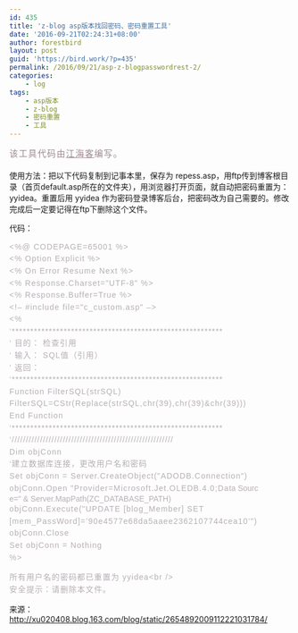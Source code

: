 ```yaml
---
id: 435
title: 'z-blog asp版本找回密码、密码重置工具'
date: '2016-09-21T02:24:31+08:00'
author: forestbird
layout: post
guid: 'https://bird.work/?p=435'
permalink: /2016/09/21/asp-z-blogpasswordrest-2/
categories:
    - log
tags:
    - asp版本
    - z-blog
    - 密码重置
    - 工具
---
```


 <span style="color: rgb(157, 137, 143); font-family: Georgia, PMingLiU, Arial; font-size: 1.1em; letter-spacing: 0.1em; line-height: 1.8em; text-indent: 2.2em;">该工具代码由</span><span style="color: rgb(157, 137, 143); font-family: Georgia, PMingLiU, Arial; font-size: 1.1em; letter-spacing: 0.1em; text-indent: 2.2em; line-height: 23.1px; margin: 0px; padding: 0px; text-decoration: underline;">江海客</span><span style="color: rgb(157, 137, 143); font-family: Georgia, PMingLiU, Arial; font-size: 1.1em; letter-spacing: 0.1em; line-height: 1.8em; text-indent: 2.2em;">编写。</span>

使用方法：把以下代码复制到记事本里，保存为 repess.asp，用ftp传到博客根目录（首页default.asp所在的文件夹），用浏览器打开页面，就自动把密码重置为：yyidea。重置后用 yyidea 作为密码登录博客后台，把密码改为自己需要的。修改完成后一定要记得在ftp下删除这个文件。

代码：

<span style="color: rgb(182, 175, 181); font-family: Georgia, PMingLiU, Arial; letter-spacing: 1.2px; line-height: 21.6px;">&lt;%@ CODEPAGE=65001 %&gt;</span>  
<span style="color: rgb(182, 175, 181); font-family: Georgia, PMingLiU, Arial; letter-spacing: 1.2px; line-height: 21.6px;">&lt;% Option Explicit %&gt;</span>  
<span style="color: rgb(182, 175, 181); font-family: Georgia, PMingLiU, Arial; letter-spacing: 1.2px; line-height: 21.6px;">&lt;% On Error Resume Next %&gt;</span>  
<span style="color: rgb(182, 175, 181); font-family: Georgia, PMingLiU, Arial; letter-spacing: 1.2px; line-height: 21.6px;">&lt;% Response.Charset="UTF-8" %&gt;</span>  
<span style="color: rgb(182, 175, 181); font-family: Georgia, PMingLiU, Arial; letter-spacing: 1.2px; line-height: 21.6px;">&lt;% Response.Buffer=True %&gt;</span>  
<span style="color: rgb(182, 175, 181); font-family: Georgia, PMingLiU, Arial; letter-spacing: 1.2px; line-height: 21.6px;">&lt;!– #include file="c\_custom.asp" –&gt;</span>  
<span style="color: rgb(182, 175, 181); font-family: Georgia, PMingLiU, Arial; letter-spacing: 1.2px; line-height: 21.6px;">&lt;%</span>  
<span style="color: rgb(182, 175, 181); font-family: Georgia, PMingLiU, Arial; letter-spacing: 1.2px; line-height: 21.6px;">‘\*\*\*\*\*\*\*\*\*\*\*\*\*\*\*\*\*\*\*\*\*\*\*\*\*\*\*\*\*\*\*\*\*\*\*\*\*\*\*\*\*\*\*\*\*\*\*\*\*\*\*\*\*\*\*\*\*</span>  
<span style="color: rgb(182, 175, 181); font-family: Georgia, PMingLiU, Arial; letter-spacing: 1.2px; line-height: 21.6px;">‘ 目的： 检查引用</span>  
<span style="color: rgb(182, 175, 181); font-family: Georgia, PMingLiU, Arial; letter-spacing: 1.2px; line-height: 21.6px;">‘ 输入： SQL值（引用）</span>  
<span style="color: rgb(182, 175, 181); font-family: Georgia, PMingLiU, Arial; letter-spacing: 1.2px; line-height: 21.6px;">‘ 返回：</span>  
<span style="color: rgb(182, 175, 181); font-family: Georgia, PMingLiU, Arial; letter-spacing: 1.2px; line-height: 21.6px;">‘\*\*\*\*\*\*\*\*\*\*\*\*\*\*\*\*\*\*\*\*\*\*\*\*\*\*\*\*\*\*\*\*\*\*\*\*\*\*\*\*\*\*\*\*\*\*\*\*\*\*\*\*\*\*\*\*\*</span>  
<span style="color: rgb(182, 175, 181); font-family: Georgia, PMingLiU, Arial; letter-spacing: 1.2px; line-height: 21.6px;">Function FilterSQL(strSQL)</span>  
<span style="color: rgb(182, 175, 181); font-family: Georgia, PMingLiU, Arial; letter-spacing: 1.2px; line-height: 21.6px;">FilterSQL=CStr(Replace(strSQL,chr(39),chr(39)&amp;chr(39)))</span>  
<span style="color: rgb(182, 175, 181); font-family: Georgia, PMingLiU, Arial; letter-spacing: 1.2px; line-height: 21.6px;">End Function</span>  
<span style="color: rgb(182, 175, 181); font-family: Georgia, PMingLiU, Arial; letter-spacing: 1.2px; line-height: 21.6px;">‘\*\*\*\*\*\*\*\*\*\*\*\*\*\*\*\*\*\*\*\*\*\*\*\*\*\*\*\*\*\*\*\*\*\*\*\*\*\*\*\*\*\*\*\*\*\*\*\*\*\*\*\*\*\*\*\*\*</span>  
<span style="color: rgb(182, 175, 181); font-family: Georgia, PMingLiU, Arial; letter-spacing: 1.2px; line-height: 21.6px;">‘/////////////////////////////////////////////////////////</span>  
<span style="color: rgb(182, 175, 181); font-family: Georgia, PMingLiU, Arial; letter-spacing: 1.2px; line-height: 21.6px;">Dim objConn</span>  
<span style="color: rgb(182, 175, 181); font-family: Georgia, PMingLiU, Arial; letter-spacing: 1.2px; line-height: 21.6px;">‘建立数据库连接，更改用户名和密码</span>  
<span style="color: rgb(182, 175, 181); font-family: Georgia, PMingLiU, Arial; letter-spacing: 1.2px; line-height: 21.6px;">Set objConn = Server.CreateObject("ADODB.Connection")</span>  
<span style="color: rgb(182, 175, 181); font-family: Georgia, PMingLiU, Arial; letter-spacing: 1.2px; line-height: 21.6px;">objConn.Open "Provider=Microsoft.Jet.OLEDB.4.0;Da</span><wbr style="line-height: 21px; color: rgb(182, 175, 181); font-family: Georgia, PMingLiU, Arial; letter-spacing: 1.2px;"></wbr><span style="color: rgb(182, 175, 181); font-family: Georgia, PMingLiU, Arial; letter-spac
ing: 1.2px; li
ne-height: 21.6px;">ta Sourc  
e=" &amp; Server.MapPath(ZC\_DATABASE\_PATH)</span>  
<span style="color: rgb(182, 175, 181); font-family: Georgia, PMingLiU, Arial; letter-spacing: 1.2px; line-height: 21.6px;">objConn.Execute("UPDATE \[blog\_Member\] SET \[mem\_PassWord\]=’90e4577e68da5aaee2362107744cea10’")</span>  
<span style="color: rgb(182, 175, 181); font-family: Georgia, PMingLiU, Arial; letter-spacing: 1.2px; line-height: 21.6px;">objConn.Close</span>  
<span style="color: rgb(182, 175, 181); font-family: Georgia, PMingLiU, Arial; letter-spacing: 1.2px; line-height: 21.6px;">Set objConn = Nothing</span>  
<span style="color: rgb(182, 175, 181); font-family: Georgia, PMingLiU, Arial; letter-spacing: 1.2px; line-height: 21.6px;">%&gt;</span>

  
<span style="color: rgb(182, 175, 181); font-family: Georgia, PMingLiU, Arial; letter-spacing: 1.2px; line-height: 21.6px;">所有用户名的密码都已重置为 yyidea&lt;br /&gt;</span>  
<span style="color: rgb(182, 175, 181); font-family: Georgia, PMingLiU, Arial; letter-spacing: 1.2px; line-height: 21.6px;">安全提示：请删除本文件。</span>

来源：http://xu020408.blog.163.com/blog/static/2654892009112221031784/